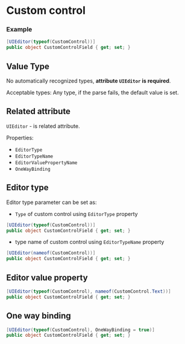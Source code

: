 # Custom control

### Example
```csharp
[UIEditor(typeof(CustomControl))]
public object CustomControlField { get; set; }
```

## Value Type

No automatically recognized types, **attribute `UIEditor` is required**.

Acceptable types: Any type, if the parse fails, the default value is set.

## Related attribute

`UIEditor` - is related attribute.

Properties:
- `EditorType`
- `EditorTypeName`
- `EditorValuePropertyName`
- `OneWayBinding`

## Editor type

Editor type parameter can be set as:
* `Type` of custom control using `EditorType` property

```csharp
[UIEditor(typeof(CustomControl))]
public object CustomControlField { get; set; }
```

* type name of custom control using `EditorTypeName` property

```csharp
[UIEditor(nameof(CustomControl))]
public object CustomControlField { get; set; }
```

## Editor value property 

```csharp
[UIEditor(typeof(CustomControl), nameof(CustomControl.Text))]
public object CustomControlField { get; set; }
```

## One way binding

```csharp
[UIEditor(typeof(CustomControl), OneWayBinding = true)]
public object CustomControlField { get; set; }
```